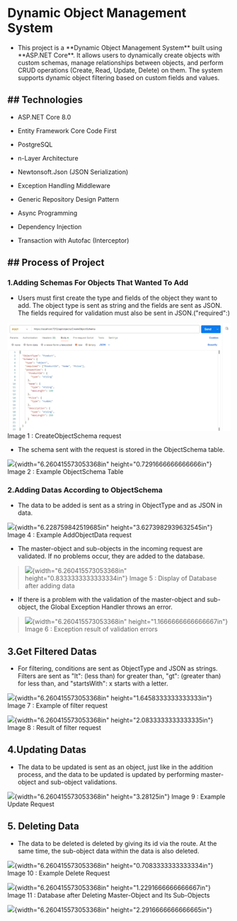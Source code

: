 # Dynamic Object Management System

-   This project is a \*\*Dynamic Object Management System\*\* built
    using \*\*ASP.NET Core\*\*. It allows users to dynamically create
    objects with custom schemas, manage relationships between objects,
    and perform CRUD operations (Create, Read, Update, Delete) on them.
    The system supports dynamic object filtering based on custom fields
    and values.

## \## Technologies

-   ASP.NET Core 8.0

-   Entity Framework Core Code First

-   PostgreSQL

-   n-Layer Architecture

-   Newtonsoft.Json (JSON Serialization)

-   Exception Handling Middleware

-   Generic Repository Design Pattern

-   Async Programming

-   Dependency Injection

-   Transaction with Autofac (Interceptor)

## **\## Process of Project**

### **1.Adding Schemas For Objects That Wanted To Add**

-   Users must first create the type and fields of the object they want
    to add. The object type is sent as string and the fields are sent as
    JSON. The fields required for validation must also be sent in
    JSON.("required":)

![](WebAPI/WebAPI/Images/ObjectSchemaAddRequest.png) Image 1 : CreateObjectSchema request

-   The schema sent with the request is stored in the ObjectSchema
    table.

![](./99536f76054764fb67c00ebcdd94580626d1f172.png){width="6.260415573053368in"
height="0.7291666666666666in"} Image 2 : Example ObjectSchema Table

### 

### **2.Adding Datas According to ObjectSchema**

-   The data to be added is sent as a string in ObjectType and as JSON
    in data.

![](./b29d523e1683bf942453bfa433b951f71ba2acfd.png){width="6.228759842519685in"
height="3.6273982939632545in"} Image 4 : Example AddObjectData request

-   The master-object and sub-objects in the incoming request are
    validated. If no problems occur, they are added to the database.

> ![](./6dec035c801bab2e67cc93fb59780101bbf094ee.png){width="6.260415573053368in"
> height="0.8333333333333334in"} Image 5 : Display of Database after
> adding data

-   If there is a problem with the validation of the master-object and
    sub-object, the Global Exception Handler throws an error.

> ![](./b94628e79226101de5fcd0eb4b325b29688a5d8d.png){width="6.260415573053368in"
> height="1.1666666666666667in"} Image 6 : Exception result of
> validation errors

## 

## **3.Get Filtered Datas**

-   For filtering, conditions are sent as ObjectType and JSON as
    strings. Filters are sent as "lt": (less than) for greater than,
    "gt": (greater than) for less than, and "startsWith": x starts with
    a letter.

![](./80d6f305448363d4cf08bb17146aeb00439b4c6e.png){width="6.260415573053368in"
height="1.6458333333333333in"} Image 7 : Example of filter request

![](./69cb6b44f17cffcd15528eb03d10642a3dd28c45.png){width="6.260415573053368in"
height="2.0833333333333335in"} Image 8 : Result of filter request

## **4.Updating Datas**

-   The data to be updated is sent as an object, just like in the
    addition process, and the data to be updated is updated by
    performing master-object and sub-object validations.

![](./f584be7823208d8f9ebc0d21894fa242446d7f93.png){width="6.260415573053368in"
height="3.28125in"} Image 9 : Example Update Request

## **5. Deleting Data**

-   The data to be deleted is deleted by giving its id via the route. At
    the same time, the sub-object data within the data is also deleted.

![](./e083971421cac4757f92011920776b046214820d.png){width="6.260415573053368in"
height="0.7083333333333334in"} Image 10 : Example Delete Request

![](./e4f39178fb718b8095c9f0a3fc186d6c72381305.png){width="6.260415573053368in"
height="1.2291666666666667in"} Image 11 : Database after Deleting
Master-Object and Its Sub-Objects

![](./81d94b8731e7fed5578d500da94f5572b3580e9e.png){width="6.260415573053368in"
height="2.2916666666666665in"}
